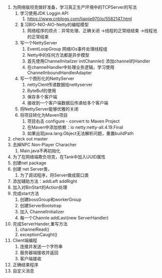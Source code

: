 1. 为网络版坦克做好准备，学习真正生产环境中的TCPServer的写法
   1. 学习使用JDK Loggin API
      1. https://www.cnblogs.com/liaojie970/p/5582147.html
   2. 复习BIO-NIO-AIO-Netty的编程模型
      1. 网络程序的烦点：异常处理、正确关闭 ->线程的正常结结束 ->线程池的正常结束
   3. 写一个NettyServer
      1. EventLoopGroup 网络IOs事件处理线程组
      2. Netty中的任何方法都是异步模型
      3. 首先使用Channellnitailzer initChannle() 添加channel的Handler
      4. 在channelHandler中处理业务逻辑，学习使用ChannelInboundHandlerAdapter
   4. 写一个图形化的NettyServer
      1. nettyClent传递数据给nettyserver
      2. ByteBuf的使用
      3. 保存多个客户端
      4. 接收到一个客户端数据后传递给多个客户端
   5. 将NettyServer能够优雅的关闭
   6. 将项目转化为Maven项目
      1. 项目右击 configure - convert to Maven Project
      2. 在Maven中添加依赖：io netty:netty-all.4.19.Final
      3. 如果出现java.lang.Object无法解析问题，重置buildPath
2. check out master
3. 去掉NPC Non-Player Characher
   1. Main.java不再初始化
4. 为了在网络端欺负坦克，在Tank中加入UUID属性
5. 创建net package
6. 创建 net Server类，
   1. 为了调试程序，将Server做成窗口类
7. 添加辅助方法：addLeft addRight
8. 加入对BinStart的Action处理
9. 完成start方法
   1. 创建bossGroup和workerGroup
   2. 创建ServerBootstrap
   3. 加入 Channellnitializer 
   4. 每一个Channle addLast(new ServerHandler)
10. 完成ServerHander,重写方法
    1. channelRead()
    2. exceptionCaught()
11. Client端编程
    1. 连接并发送一个字符串
    2. 服务器端接收并返回
    3. 客户端接收
12. 正确结束程序
13. 自定义消息